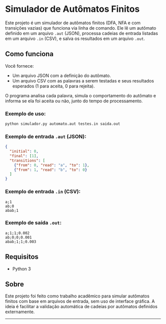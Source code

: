 # Simulador de Autômatos Finitos

Este projeto é um simulador de autômatos finitos (DFA, NFA e com transições vazias) que funciona via linha de comando. Ele lê um autômato definido em um arquivo `.aut` (JSON), processa cadeias de entrada listadas em um arquivo `.in` (CSV), e salva os resultados em um arquivo `.out`.

## Como funciona

Você fornece:
- Um arquivo JSON com a definição do autômato.
- Um arquivo CSV com as palavras a serem testadas e seus resultados esperados (1 para aceita, 0 para rejeita).

O programa analisa cada palavra, simula o comportamento do autômato e informa se ela foi aceita ou não, junto do tempo de processamento.

### Exemplo de uso:
```bash
python simulador.py automato.aut testes.in saida.out
```

### Exemplo de entrada `.aut` (JSON):
```json
{
  "initial": 0,
  "final": [1],
  "transitions": [
    {"from": 0, "read": "a", "to": 1},
    {"from": 1, "read": "b", "to": 0}
  ]
}
```

### Exemplo de entrada `.in` (CSV):
```
a;1
ab;0
abab;1
```

### Exemplo de saída `.out`:
```
a;1;1;0.002
ab;0;0;0.001
abab;1;1;0.003
```

## Requisitos
- Python 3

## Sobre
Este projeto foi feito como trabalho acadêmico para simular autômatos finitos com base em arquivos de entrada, sem uso de interface gráfica. A ideia é facilitar a validação automática de cadeias por autômatos definidos externamente.

---
